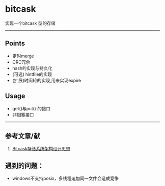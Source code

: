 # bitcask
实现一个bitcask 型的存储
***
## Points
- 定时merge
- CRC冗余
- hash的实现与持久化
- (可选) hintfile的实现
- (扩展)时间轮的实现,用来实现expire
##  Usage
- get()与put() 的接口
- 非阻塞接口
***
## 参考文章/献
1. [Bitcask存储系统架构设计思想](https://blog.csdn.net/chdhust/article/details/77801890)
## 遇到的问题：
- windows不支持posix，多线程追加同一文件会造成竞争